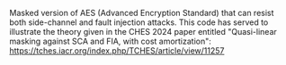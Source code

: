 Masked version of AES (Advanced Encryption Standard) that can resist both side-channel and fault injection attacks.
This code has served to illustrate the theory given in the CHES 2024 paper entitled "Quasi-linear masking against SCA and FIA, with cost amortization": https://tches.iacr.org/index.php/TCHES/article/view/11257

